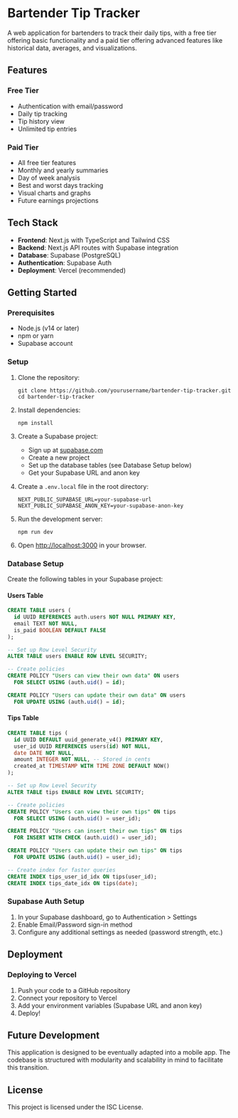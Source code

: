# Bartender Tip Tracker

A web application for bartenders to track their daily tips, with a free tier offering basic functionality and a paid tier offering advanced features like historical data, averages, and visualizations.

## Features

### Free Tier
- Authentication with email/password
- Daily tip tracking
- Tip history view
- Unlimited tip entries

### Paid Tier
- All free tier features
- Monthly and yearly summaries
- Day of week analysis
- Best and worst days tracking
- Visual charts and graphs
- Future earnings projections

## Tech Stack

- **Frontend**: Next.js with TypeScript and Tailwind CSS
- **Backend**: Next.js API routes with Supabase integration
- **Database**: Supabase (PostgreSQL)
- **Authentication**: Supabase Auth
- **Deployment**: Vercel (recommended)

## Getting Started

### Prerequisites

- Node.js (v14 or later)
- npm or yarn
- Supabase account

### Setup

1. Clone the repository:
   ```
   git clone https://github.com/yourusername/bartender-tip-tracker.git
   cd bartender-tip-tracker
   ```

2. Install dependencies:
   ```
   npm install
   ```

3. Create a Supabase project:
   - Sign up at [supabase.com](https://supabase.com)
   - Create a new project
   - Set up the database tables (see Database Setup below)
   - Get your Supabase URL and anon key

4. Create a `.env.local` file in the root directory:
   ```
   NEXT_PUBLIC_SUPABASE_URL=your-supabase-url
   NEXT_PUBLIC_SUPABASE_ANON_KEY=your-supabase-anon-key
   ```

5. Run the development server:
   ```
   npm run dev
   ```

6. Open [http://localhost:3000](http://localhost:3000) in your browser.

### Database Setup

Create the following tables in your Supabase project:

#### Users Table

```sql
CREATE TABLE users (
  id UUID REFERENCES auth.users NOT NULL PRIMARY KEY,
  email TEXT NOT NULL,
  is_paid BOOLEAN DEFAULT FALSE
);

-- Set up Row Level Security
ALTER TABLE users ENABLE ROW LEVEL SECURITY;

-- Create policies
CREATE POLICY "Users can view their own data" ON users
  FOR SELECT USING (auth.uid() = id);

CREATE POLICY "Users can update their own data" ON users
  FOR UPDATE USING (auth.uid() = id);
```

#### Tips Table

```sql
CREATE TABLE tips (
  id UUID DEFAULT uuid_generate_v4() PRIMARY KEY,
  user_id UUID REFERENCES users(id) NOT NULL,
  date DATE NOT NULL,
  amount INTEGER NOT NULL, -- Stored in cents
  created_at TIMESTAMP WITH TIME ZONE DEFAULT NOW()
);

-- Set up Row Level Security
ALTER TABLE tips ENABLE ROW LEVEL SECURITY;

-- Create policies
CREATE POLICY "Users can view their own tips" ON tips
  FOR SELECT USING (auth.uid() = user_id);

CREATE POLICY "Users can insert their own tips" ON tips
  FOR INSERT WITH CHECK (auth.uid() = user_id);

CREATE POLICY "Users can update their own tips" ON tips
  FOR UPDATE USING (auth.uid() = user_id);

-- Create index for faster queries
CREATE INDEX tips_user_id_idx ON tips(user_id);
CREATE INDEX tips_date_idx ON tips(date);
```

### Supabase Auth Setup

1. In your Supabase dashboard, go to Authentication > Settings
2. Enable Email/Password sign-in method
3. Configure any additional settings as needed (password strength, etc.)

## Deployment

### Deploying to Vercel

1. Push your code to a GitHub repository
2. Connect your repository to Vercel
3. Add your environment variables (Supabase URL and anon key)
4. Deploy!

## Future Development

This application is designed to be eventually adapted into a mobile app. The codebase is structured with modularity and scalability in mind to facilitate this transition.

## License

This project is licensed under the ISC License. 